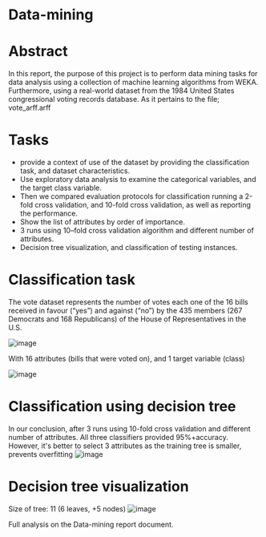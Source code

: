 # Data-mining

# Abstract

In this report, the purpose of this project is to perform data mining tasks for data analysis using a collection of machine learning algorithms from WEKA. Furthermore, using a real-world dataset from the 1984 United States congressional voting records database. As it pertains to the file; vote_arff.arff

# Tasks
- provide a context of use of the dataset by providing the classification task, and dataset characteristics. 
- Use exploratory data analysis to examine the categorical variables, and the target class variable.
- Then we compared evaluation protocols for classification running a 2-fold cross validation, and 10-fold cross validation, as well as reporting the performance.
- Show the list of attributes by order of importance.
- 3 runs using 10–fold cross validation algorithm and different number of attributes.
- Decision tree visualization, and classification of testing instances.

# Classification task 

The vote dataset represents the number of votes each one of the 16 bills received in favour (“yes”) and against (“no”) by the 435 members (267 Democrats and 168 Republicans) of the House of Representatives in the U.S.

![image](https://user-images.githubusercontent.com/78631693/236654570-40793960-4558-4e03-ab82-193f7d0a5927.png)

With 16 attributes (bills that were voted on), and 1 target variable (class)

![image](https://user-images.githubusercontent.com/78631693/236654582-8560151d-c2c5-4a8d-9c5b-2f63372aec4d.png)

# Classification using decision tree
In our conclusion, after 3 runs using 10-fold cross validation and different number of attributes. All three classifiers provided 95%+accuracy. However, it's better to select 3 attributes as the training tree is smaller, prevents overfitting
![image](https://user-images.githubusercontent.com/78631693/236654717-01075a73-13a6-4520-acb1-16fc30123b01.png)

# Decision tree visualization 
Size of tree: 11 (6 leaves, +5 nodes)
![image](https://user-images.githubusercontent.com/78631693/236654750-b8d65cda-98b7-4e97-ab5e-24381f39c48c.png)


Full analysis on the Data-mining report document.
